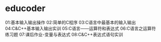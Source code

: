 # educoder

01:基本输入输出操作
02:简单的C程序
03:C语言中最基本的输入输出
04:C&C++基本输入输出实训
05:C语言——运算符和表达式
06:C语言之运算符练习题
07:课后作业-变量与表达式
08:C&C++表达式语句实训
